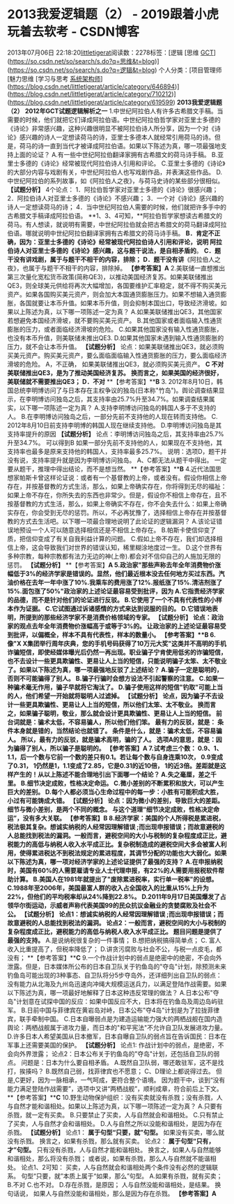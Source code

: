 # 2013我爱逻辑题（2） - 2019跟着小虎玩着去软考 - CSDN博客
2013年07月06日 22:18:20[littletigerat](https://me.csdn.net/littletigerat)阅读数：2278标签：[逻辑																[思维																[GCT](https://so.csdn.net/so/search/s.do?q=GCT&t=blog)](https://so.csdn.net/so/search/s.do?q=思维&t=blog)](https://so.csdn.net/so/search/s.do?q=逻辑&t=blog)
个人分类：[项目管理师																[魅力思维																[学习与思考																[系统架构师](https://blog.csdn.net/littletigerat/article/category/863990)](https://blog.csdn.net/littletigerat/article/category/646894)](https://blog.csdn.net/littletigerat/article/category/710212)](https://blog.csdn.net/littletigerat/article/category/619599)
**2013我爱逻辑题（2）**
**2012年GCT试题逻辑解析之一**
1.中世纪阿拉伯人有许多古希腊文手稿。当需要的时候，他们就把它们译成阿拉伯语。中世纪阿拉伯哲学家对亚里士多德的《诗论》非常感兴趣，这种兴趣很明显不被阿拉伯诗人所分享，因为一个对《诗论》感兴趣的诗人一定想读荷马的诗，亚里士多德本人就经常引用荷马的诗。但是，荷马的诗一直到当代才被译成阿拉伯语。如果以下陈述为真，哪一项最强地支持上面的论证？
A.有一些中世纪阿拉伯翻译家拥有古希腊文的荷马诗手稿。
B.亚里士多德的《诗论》经常被现代阿拉伯诗人引用和评论。
C.亚里士多德的《诗论》的大部分内容与戏剧有关，中世纪阿拉伯人也写戏剧作品，并表演这些作品。
D.中世纪阿拉伯的系列故事，如《阿拉伯人之夜》，与荷马史诗的某些部分很相似。
**【试题分析】**
4个论点：
1．阿拉伯哲学家对亚里士多德的《诗论》很感兴趣；
2．阿拉伯诗人对亚里士多德的《诗论》不感兴趣；
3．一个对《诗论》感兴趣的诗人一定想读荷马的诗；
4．当中世纪阿拉伯人需要的时候，他们就把许多手中的古希腊文手稿译成阿拉伯语。
**1、3、4可知，**阿拉伯哲学家想读古希腊文的荷马。有人想读，就说明有需要，中世纪阿拉伯就会把古希腊文的荷马翻译成阿拉伯语。哪就说明中世纪阿拉伯翻译家拥有古希腊文的荷马诗手稿。
**B．肯定不正确，因为：**亚里士多德的《诗论》经常被现代阿拉伯诗人引用和评论，说明
阿拉伯诗人对亚里士多德的《诗论》感兴趣，这与题干说法，是**自相矛盾的**。
**C．题干没有讲戏剧，属于与题干不相干的内容，排除；**
**D．题干没有讲**《阿拉伯人之夜》，也属于与题干不相干的内容，排除掉。
**【参考答案】A**
2.美联储一直想推出第三次量化宽松货币政策(简称QE3)，以推动美国经济复苏。如果美联储推出QE3，则全球美元供给将再次大幅增加，各国要维护汇率稳定，就不得不购买美元资产。如果各国购买美元资产，则会加大本国通货膨胀压力。如果不想输入通货膨胀，各国就要让本币升值。如果本币升值，则会抑制本国出口，导致经济滑坡。如果以上陈述为真，以下哪一项陈述一定为真？
A.如果美联储推出QE3，其他国家若想避免本国经济滑坡，就不要购买美元资产。
B.其他国家或者面临输入性通货膨胀的压力，或者面临经济滑坡的危险。
C.如果其他国家没有输入性通货膨胀，也没有本币升值，则美联储未推出QE3.
D.如果其他国家未遇到输入性通货膨胀的压力，就不会让本币升值。
**【试题分析】**
论点：如果美联储推出QE3，就必须购买美元资产。购买美元资产，要么面临面临输入性通货膨胀的压力，要么面临经济滑坡的危险。
A，不正确，
如果美联储推出QE3，就必须购买美元资产。
**C 不对**
**美联储推出QE3，是为了推动美国经济复苏。**
**换而言之，如果美国的经济很好，美联储就不需要推出QE3；**
**D．不对**
**【参考答案】****B**
3. 2012年8月10日，韩国总统李明博访问了与日本存在主权争议的独岛(日本称"竹岛")。舆论调查结果显示，在李明博访问独岛之后，其支持率由25.7%升至34.7%。如果调查结果属实，以下哪一项陈述一定为真？
A.支持李明博访问独岛的韩国人多于不支持的人。
B.在李明博访问独岛之后，一部分先前不支持他的人现在转而支持他。
C. 2012年8月10日前支持李明博的韩国人现在继续支持他。
D.李明博访问独岛是其支持率提升的原因
**【试题分析】**
论点：李明博访问独岛之后，其支持率由25.7%升至34.7%。
可以得到B
如果一部分先前不支持他的人，如果现在不支持他，其支持率也最多是原来支持他的韩国人，支持率最多25.7%。
说明：选项D，题干并没有说，支持率提升就是因为李明博访问独岛。
A、C都无法从题干中得出。
一定要从题干，推理中得出结论，而不是想当然。
**【参考答案】****B**
4.近代法国思想家帕斯卡曾这样论证说：或者有一个基督教的上帝，或者没有。假设你相信上帝存在，并按基督教的方式生活，那么，如果上帝确实存在，你将得到无尽的福祉：如果上帝不存在，你所失去的东西也非常少。但是，假设你不相信上帝存在，且不按基督教的方式生活，那么，如果上帝确实不存在，你不会失去什么：如果上帝确实存在，你会受到无尽的惩罚。所以，不必再犹豫了，选择相信上帝存在并按基督教的方式去生活吧。以下哪一项最合理地说明了此论证的逻辑漏洞？
A.该论证错误地预设一个人可以随意选择相信还是不相信上帝存在。
B.帕斯卡使信仰变了质，把信仰变成了有关自我利益计算的问题。
C.假如上帝不存在，我们却选择相信上帝，这会导致我们对世界的错误认知，稀里糊涂地度过一生。
D.这个世界有多种宗教，每种宗教都有法力无边的神(上帝).都会对不信仰自己的人施加无限的惩罚。
**【试题分析】**
**【参考答案】****A**
5.政治家"那些声称去年全年消费物价涨幅低于3%的经济学家是错误的。显然，他们最近根本没去任何地方买过东西。汽油价格在去年一年中涨了10%.我乘车的费用涨了12%.报纸涨了15%.清洁剂涨了15%.面包涨了50%"政治家的上述论证最容易受到批评，因为
A.它指责经济学家的品德，而不是针对他们的论证进行反驳。
B.它使用了一个不具有代表性的小样本作为证据。
C.它试图通过诉诸感情的方式来达到说服的目的。
D.它错误地表明，所提到的那些经济学家不是消费价格领域的专家。
**【试题分析】**
**论点：政治家的观点**去年全年消费物价涨幅高于或等于3%的。
让政治家的上述论证最容易受到批评，以偏概全，样本不具有代表性，样本的数量小。
**【参考答案】****B**
6.像"X X集团举行周年庆典，您的手机号码获得了10万元大奖"这类并不高明的手机诈骗短信，即使经媒体曝光后仍然一再出现。职业骗子宁肯使用低劣的诈骗短信，也不去设计一些更具欺骗性、更易让人上当的短信，只能说明骗子太笨、太不敬业了。如果以下陈述为真，哪一项最强地反驳了上述结论？
A.骗子一定是聪明的，否则不可能骗得了别人。
B.骗子行骗时会想方设法不引起警察的注意。
C.如果一种骗术毫无作用，骗子早就将它淘汰了。
D.骗子使用这样的短信"钓取"可能上当的人，他们希望一开始就将聪明人过滤掉。
**【试题分析】**
论点，因为骗子不去设计一些更具欺骗性、更易让人上当的短信，所以他们太笨、太不敬业。
换而言之，如果骗子聪明，敬业，那么就会设计更具欺骗性、更易让人上当的短信。
前台词就是：骗术太低，不容易骗人，所以他们他们笨。
**最有力的反驳，就是：**
**条件本身就是错的，当然结论也就错了。**
条件是什么，就是：骗术太低，不容易骗人。
所以，最有力的反驳，就是骗术高明，骗的了人。
选项A的意思，就是：因为骗得了别人，所以骗子是聪明的。
**【参考答案】A**
7.试考虑三个数： 0.9、1、1.1，后一个数与它前一个数的差只有0.1。若让每个数与自身连乘10次， 0.9变成了0.31， 1仍然是1，1.1变成了2.85，它是0.31的近10倍， 1的近3倍。差距就是这样产生的！从以上陈述不能合理地引出下面哪一个结论？
A.失之毫厘，差之千里。
B.细节决定成败，性格决定命运。
C.微小差别的不断累积和放大，可以产生巨大的差别。
D.每个人都必须当心生命过程中的每一步：小胜有可能积成大胜，小过有可能铸成大错。
**【试题分析】**
**论点：因为微小的差别，导致巨大的差距。**
**细节与微小差别，是两个不同的概念。**
**与这个道理“**细节决定成败，性格决定命运**”，没有多大关联。**
**【参考答案】B**
8.经济学家：美国的个人所得税是累进税，税法极其复杂。想诚实纳税的人经常因理解错误 ;而出现申报错误；而故意避税的人总能找到税法的漏洞。一般而言，避税空间的大小与税制的复杂程度成正比，避税能力的高低与纳税人收入水平成正比。复杂税制造成的避税空间大多会被富人利用，使得累进税达不到税法规定的累进程度，其调节分配的功能也大大弱化。如果以下陈述为真，哪一项对经济学家的上述论证提供了最强的支持？
A.在申报纳税时，美国有60%的人需要雇请专业人士代理申报，有22%的人需要用报税软件帮助计算。
B.美国人在1981年就提出了"废除累进税率，实行单一税率"的设想。
C.1988年至2006年，美国最富人群的收入占全国收入的比重从15%上升为22%，但他们的平均税率却从24%降到22.8%。
D.2011年9月17日美国爆发了占领华尔街运动，示威者声称代表美国99的民众抗议金融业的贪婪腐败及社会不公。
**【试题分析】**
论点1：想诚实纳税的人经常因理解错误 ;而出现申报错误；而故意避税的人总能找到税法的漏洞。
论点2：一般而言，避税空间的大小与税制的复杂程度成正比，避税能力的高低与纳税人收入水平成正比。
题目问题是**提供了最强的支持。**
A.是说纳税很复杂的一件事情；
B.想把纳税搞得简单点；
C. 富人收入比重提高了，但税率降低了；
D.讲贪污腐败与社会不公，与税一点皮毛，都没有；
**【参考答案】****C**
9.一个作战计划中的弱点是绝密中的绝密，不会向外泄露。但是，日本媒体所公布的日本自卫队关于钓鱼岛的"夺岛"计划，除预测未来钓鱼岛可能出现的3种事态、自卫队将分5步夺岛外，还详细列出自卫队的弱点：没有能力从北海及九州岛迅速向冲绳大规模运送兵力，以满足登陆作战需要。如果以下陈述为真，哪一项最好地解释了日本这种违反常理的做法？
A.日本公布"夺岛"计划意在试探中国的反应：如果中国反应不大，日本将在钓鱼岛及周边岛屿驻军。
B.日前中国与菲律宾在黄岩岛对峙，日本公布"夺4岛"计划是为了拉拢菲律宾，联手牵制中国。
C.日本自曝弱点是为建造运输能力强大的两栖战舰在国内造舆论：两栖战舰属于进攻力量，而日本的"和平宪法"不允许自卫队发展进攻力量。
D.许多日本人希望美国从日本撤军，日本自曝自卫队的弱点旨在告诉国民：日本在军事上还需要美国的保护。
**【试题分析】**
论点1: 作战计划中的弱点，是绝密，不会向外界泄露；
论点2：日本公布关于钓鱼岛的"夺岛"计划，还包括自卫队的弱点。
问题是：日本为什么要自相矛盾。
A.既然自卫队弱，哪还敢驻军，这不是找打，挨揍吗？
B.既然自己弱，找菲律宾也不愿意；
C、D理论上都说得过去。
但是,C更好，因为一脉相承，一气呵成，更符合整个语境。
因为题干中，谈到“没有能力满足登陆作战需要”，选项中又讲“两栖战舰”，顺利成章，符合前后上下文。
**【参考答案】****C**
10.野生动物保护组织：没有买卖就没有杀戮；没有杀戮，人与自然才能和谐相处。如果以上陈述为真，以下哪一项陈述一定为真？
A.只要有杀戮，就一定有买卖。
B.只要禁止了买卖，人与自然就会和谐相处。
C.只有禁止了买卖，人与自然才会和谐相处。
D.人与自然之所以没能和谐相处，是因为存在杀戮。
**【试题分析】**
论点1：
**属于句型“只要，就”句型。**
如果没有买卖，哪么就没有杀戮。
换言之，如果有杀戮，那么就有买卖。
论点2：
**属于句型“只有，才”句型。**
只有没有杀戮，人与自然才能和谐相处。
换言之，如果人与自然能够和谐相处，那么将没有杀戮；
或者说，如果有杀戮，那么人与自然就不能谐相处。
论点1、2可知：
买卖，人与自然就会和谐相处两个条件没有必然的逻辑联系。
句型“只要，就”本质上属于“如果，那么”句型。
A.如果有杀戮，就有买卖；
B.不对
C.也不对。
D.存在杀戮，是原因；
人与自然没能和谐相处，是结果。
换句话说，
如果人与自然没能和谐相处，那么是因为存在杀戮。
**【参考答案】A**
